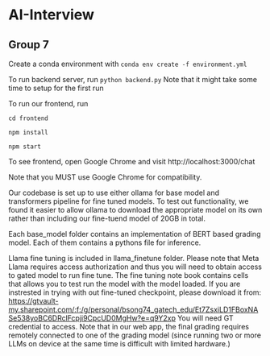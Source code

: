 # AI-Interview
## Group 7

Create a conda environment with `conda env create -f environment.yml`

To run backend server, run `python backend.py`
Note that it might take some time to setup for the first run

To run our frontend, run

`cd frontend`

`npm install`

`npm start`

To see frontend, open Google Chrome and visit http://localhost:3000/chat

Note that you MUST use Google Chrome for compatibility. 

Our codebase is set up to use either ollama for base model and transformers pipeline for fine tuned models. 
To test out functionality, we found it easier to allow ollama to download the appropriate model on its own rather than including our fine-tuend model of 20GB in total. 


Each base_model folder contains an implementation of BERT based grading model. Each of them contains a pythons file for inference.

Llama fine tuning is included in llama_finetune folder. Please note that Meta Llama requires access authorization and thus you will need to obtain access to gated model to run fine tune.
The fine tuning note book contains cells that allows you to test run the model with the model loaded. If you are instrested in trying with out fine-tuned checkpoint, please download it from: https://gtvault-my.sharepoint.com/:f:/g/personal/bsong74_gatech_edu/Et7ZsxiLD1FBoxNASe538yoBC6DRclFcpji9CpcUD0MgHw?e=q9Y2xp You will need GT credential to access.
Note that in our web app, the final grading requires remotely connected to one of the grading model (since running two or more LLMs on device at the same time is difficult with limited hardware.) 